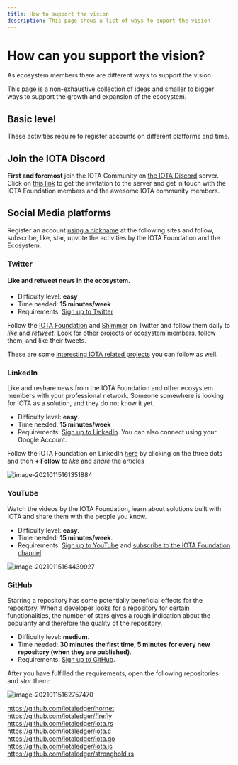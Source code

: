 ```yaml
---
title: How to support the vision
description: This page shows a list of ways to suport the vision
---
```


# How can you support the vision?

As ecosystem members there are different ways to support the vision.

This page is a non-exhaustive collection of ideas and smaller to bigger ways to support the growth and expansion of the ecosystem.

## Basic level

These activities require to register accounts on different platforms and time.

## Join the IOTA Discord

**First and foremost** join the IOTA Community on [the IOTA Discord](discord.md) server. Click on [this link](http://discord.iota.org/) to get the invitation to the server and get in touch with the IOTA Foundation members and the awesome IOTA community members.

## Social Media platforms

Register an account <u>using a nickname</u> at the following sites and follow, subscribe, like, star, upvote the activities by the IOTA Foundation and the Ecosystem.

### Twitter

#### Like and retweet news in the ecosystem.

- Difficulty level: **easy**
- Time needed: **15 minutes/week**
- Requirements: [Sign up to Twitter](https://twitter.com/i/flow/signup)

Follow the [IOTA Foundation](https://twitter.com/iota/) and [Shimmer](https://twitter.com/shimmernet) on Twitter and follow them daily to _like_ and _retweet_. Look for other projects or ecosystem members, follow them, and like their tweets.

These are some [interesting IOTA related projects](<(https://twitter.com/i/lists/1564924491850989575)>) you can follow as well.

### LinkedIn

Like and reshare news from the IOTA Foundation and other ecosystem members with your professional network. Someone somewhere is looking for IOTA as a solution, and they do not know it yet.

- Difficulty level: **easy**.
- Time needed: **15 minutes/week**
- Requirements: [Sign up to LinkedIn](https://www.linkedin.com/signup/cold-join). You can also connect using your Google Account.

Follow the IOTA Foundation on LinkedIn [here](https://www.linkedin.com/company/iotafoundation/) by clicking on the three dots and then **+ Follow** to _like_ and _share_ the articles

![image-20210115161351884](/img/participate/how-to-support/image-20210115161351884.png)

### YouTube

Watch the videos by the IOTA Foundation, learn about solutions built with IOTA and share them with the people you know.

- Difficulty level: **easy**.
- Time needed: **15 minutes/week**.
- Requirements: [Sign up to YouTube](https://www.youtube.com/signup) and
  [subscribe to the IOTA Foundation channel](https://www.youtube.com/c/iotafoundation).

![image-20210115164439927](/img/participate/how-to-support/image-20210115164439927.png)

### GitHub

Starring a repository has some potentially beneficial effects for the repository. When a developer looks for a repository for certain functionalities, the number of stars gives a rough indication about the popularity and therefore the quality of the repository.

- Difficulty level: **medium**.
- Time needed: **30 minutes the first time, 5 minutes for every new repository (when they are published)**.
- Requirements: [Sign up to GitHub](https://github.com/join).

After you have fulfilled the requirements, open the following repositories and *star* them:

![image-20210115162757470](/img/participate/how-to-support/image-20210115162757470.png)

https://github.com/iotaledger/hornet  
https://github.com/iotaledger/firefly  
https://github.com/iotaledger/iota.rs  
https://github.com/iotaledger/iota.c  
https://github.com/iotaledger/iota.go  
https://github.com/iotaledger/iota.js  
https://github.com/iotaledger/stronghold.rs

